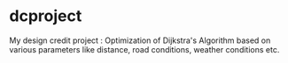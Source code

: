 # dcproject
My design credit project : Optimization of Dijkstra's Algorithm based on various parameters like distance, road conditions, weather conditions etc.
